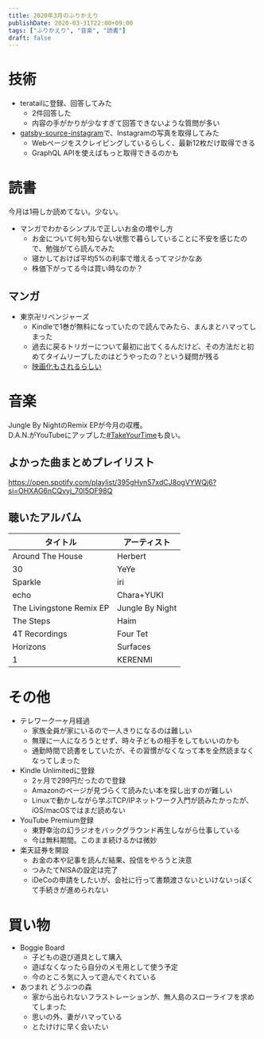 ```yaml
---
title: 2020年3月のふりかえり
publishDate: 2020-03-31T22:00+09:00
tags: ["ふりかえり", "音楽", "読書"]
draft: false
---
```


# 技術

- teratailに登録、回答してみた
  - 2件回答した
  - 内容の手がかりが少なすぎて回答できないような質問が多い
- [gatsby-source-instagram](https://github.com/oorestisime/gatsby-source-instagram)で、Instagramの写真を取得してみた
  - Webページをスクレイピングしているらしく、最新12枚だけ取得できる
  - GraphQL APIを使えばもっと取得できるのかも

# 読書

今月は1冊しか読めてない。少ない。

- マンガでわかるシンプルで正しいお金の増やし方
  - お金について何も知らない状態で暮らしていることに不安を感じたので、勉強がてら読んでみた
  - 寝かしておけば平均5%の利率で増えるってマジかなあ
  - 株価下がってる今は買い時なのか？

## マンガ

- 東京卍リベンジャーズ
  - Kindleで1巻が無料になっていたので読んでみたら、まんまとハマってしまった
  - 過去に戻るトリガーについて最初に出てくるんだけど、その方法だと初めてタイムリープしたのはどうやったの？という疑問が残る
  - [映画化もされるらしい](http://wwws.warnerbros.co.jp/tokyo-revengersjp/)

# 音楽

Jungle By NightのRemix EPが今月の収穫。  
D.A.N.がYouTubeにアップした[#TakeYourTime](https://youtu.be/MOjwOCzBCxQ)も良い。

## よかった曲まとめプレイリスト

https://open.spotify.com/playlist/395gHyn57xdCJ8ogVYWQj6?si=OHXAG6nCQvyj_70I5OF98Q

## 聴いたアルバム

| タイトル                 | アーティスト    |
| ------------------------ | --------------- |
| Around The House         | Herbert         |
| 30                       | YeYe            |
| Sparkle                  | iri             |
| echo                     | Chara+YUKI      |
| The Livingstone Remix EP | Jungle By Night |
| The Steps                | Haim            |
| 4T Recordings            | Four Tet        |
| Horizons                 | Surfaces        |
| 1                        | KERENMI         |

# その他

- テレワーク一ヶ月経過
  - 家族全員が家にいるので一人きりになるのは難しい
  - 無理に一人になろうとせず、時々子どもの相手をしてもいいのかも
  - 通勤時間で読書をしていたが、その習慣がなくなって本を全然読まなくなってしまった
- Kindle Unlimitedに登録
  - 2ヶ月で299円だったので登録
  - Amazonのページが見づらくて読みたい本を探し出すのが難しい
  - Linuxで動かしながら学ぶTCP/IPネットワーク入門が読みたかったが、iOS/macOSではまだ読めない
- YouTube Premium登録
  - 東野幸治の幻ラジオをバックグラウンド再生しながら仕事している
  - 今は無料期間。このまま続けるかは微妙
- 楽天証券を開設
  - お金の本や記事を読んだ結果、投信をやろうと決意
  - つみたてNISAの設定は完了
  - iDeCoの申請をしたいが、会社に行って書類渡さないといけないっぽくて手続きが進められない

# 買い物

- Boggie Board
  - 子どもの遊び道具として購入
  - 遊ばなくなったら自分のメモ用として使う予定
  - 今のところ気に入って遊んでくれている
- あつまれ どうぶつの森
  - 家から出られないフラストレーションが、無人島のスローライフを求めてしまった
  - 思いの外、妻がハマっている
  - とたけけに早く会いたい
